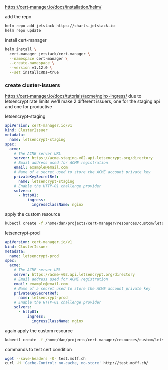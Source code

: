 https://cert-manager.io/docs/installation/helm/

add the repo
```bash
helm repo add jetstack https://charts.jetstack.io
helm repo update
```

install cert-manager
```bash
helm install \
  cert-manager jetstack/cert-manager \
  --namespace cert-manager \
  --create-namespace \
  --version v1.12.0 \
  --set installCRDs=true
```

### create cluster-issuers
https://cert-manager.io/docs/tutorials/acme/nginx-ingress/
due to letsencrypt rate limits we'll make 2 different issuers, one for the staging api and one for productive

letsencrypt-staging
```yml
apiVersion: cert-manager.io/v1
kind: ClusterIssuer
metadata:
  name: letsencrypt-staging
spec:
  acme:
    # The ACME server URL
    server: https://acme-staging-v02.api.letsencrypt.org/directory
    # Email address used for ACME registration
    email: example@email.com
    # Name of a secret used to store the ACME account private key
    privateKeySecretRef:
      name: letsencrypt-staging
    # Enable the HTTP-01 challenge provider
    solvers:
      - http01:
          ingress:
            ingressClassName: nginx
```

apply the custom resource
```bash
kubectl create -f /home/dan/projects/cert-manager/resources/custom/letsencrypt-staging.yml
```

letsencrypt-prod
```yml
apiVersion: cert-manager.io/v1
kind: ClusterIssuer
metadata:
  name: letsencrypt-prod
spec:
  acme:
    # The ACME server URL
    server: https://acme-v02.api.letsencrypt.org/directory
    # Email address used for ACME registration
    email: example@email.com
    # Name of a secret used to store the ACME account private key
    privateKeySecretRef:
      name: letsencrypt-prod
    # Enable the HTTP-01 challenge provider
    solvers:
      - http01:
          ingress:
            ingressClassName: nginx
```

again apply the custom resource
```bash
kubectl create -f /home/dan/projects/cert-manager/resources/custom/letsencrypt-prod.yml
```

commands to test cert condition
```bash
wget --save-headers -O- test.moff.ch
curl -H 'Cache-Control: no-cache, no-store' http://test.moff.ch/
```


